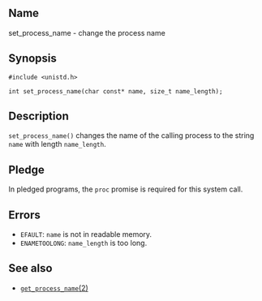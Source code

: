 ## Name

set\_process\_name - change the process name

## Synopsis

```**c++
#include <unistd.h>

int set_process_name(char const* name, size_t name_length);
```

## Description

`set_process_name()` changes the name of the calling process to the string `name` with length `name_length`.

## Pledge

In pledged programs, the `proc` promise is required for this system call.

## Errors

* `EFAULT`: `name` is not in readable memory.
* `ENAMETOOLONG`: `name_length` is too long.

## See also

* [`get_process_name`(2)](../man2/get_process_name.md)
